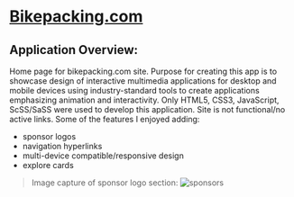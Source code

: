 # [Bikepacking.com](https://in-info-web4.informatics.iupui.edu/~arihardw/homework-two/)
## Application Overview:
Home page for bikepacking.com site. Purpose for creating this app is to showcase design of interactive multimedia applications for desktop and mobile devices using industry-standard tools to create applications emphasizing animation and interactivity. Only HTML5, CSS3, JavaScript, ScSS/SaSS were used to develop this application. Site is not functional/no active links. 
Some of the features I enjoyed adding:
- sponsor logos 
- navigation hyperlinks 
- multi-device compatible/responsive design
- explore cards 

> Image capture of sponsor logo section:
![sponsors](https://user-images.githubusercontent.com/57334884/155232715-26de1b0c-c07f-4347-bc46-b2ba79627bf2.png)
